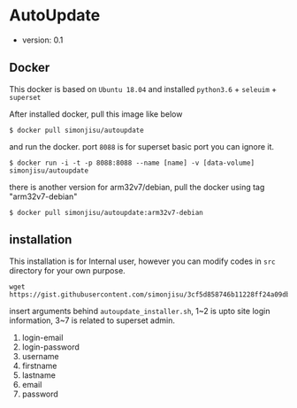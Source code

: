 # AutoUpdate

- version: 0.1


## Docker 

This docker is based on `Ubuntu 18.04` and installed `python3.6` + `seleuim` + `superset`

After installed docker, pull this image like below

```
$ docker pull simonjisu/autoupdate
```

and run the docker. port `8088` is for superset basic port you can ignore it.

```
$ docker run -i -t -p 8088:8088 --name [name] -v [data-volume] simonjisu/autoupdate
```

there is another version for arm32v7/debian, pull the docker using tag "arm32v7-debian"

```
$ docker pull simonjisu/autoupdate:arm32v7-debian
```

## installation

This installation is for Internal user, however you can modify codes in `src` directory for your own purpose.

```
wget https://gist.githubusercontent.com/simonjisu/3cf5d858746b11228ff24a09dbf4c832/raw/385a5b33f8617ec553dc8f9aaf0f6bd52a924135/autoupdate_installer.sh
```

insert arguments behind `autoupdate_installer.sh`, 1\~2 is upto site login information, 3\~7 is related to superset admin.

1. login-email
2. login-password
3. username  
4. firstname
5. lastname
6. email
7. password
